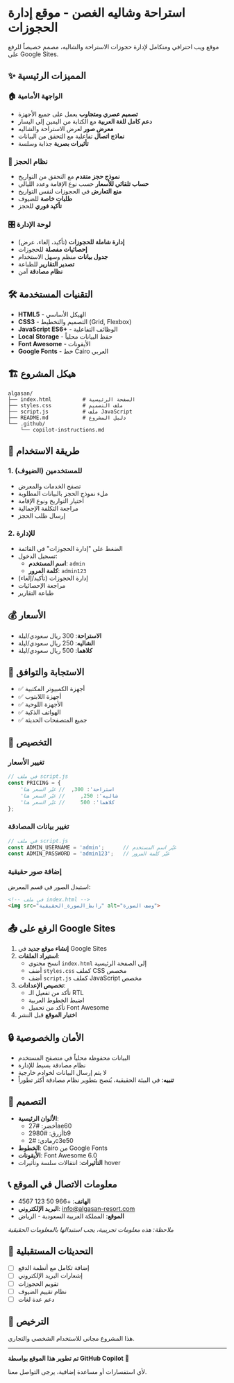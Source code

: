 # استراحة وشاليه الغصن - موقع إدارة الحجوزات

موقع ويب احترافي ومتكامل لإدارة حجوزات الاستراحة والشاليه، مصمم خصيصاً للرفع على Google Sites.

## ✨ المميزات الرئيسية

### 🏠 الواجهة الأمامية
- **تصميم عصري ومتجاوب** يعمل على جميع الأجهزة
- **دعم كامل للغة العربية** مع الكتابة من اليمين إلى اليسار
- **معرض صور** لعرض الاستراحة والشاليه
- **نماذج اتصال** تفاعلية مع التحقق من البيانات
- **تأثيرات بصرية** جذابة وسلسة

### 📅 نظام الحجز
- **نموذج حجز متقدم** مع التحقق من التواريخ
- **حساب تلقائي للأسعار** حسب نوع الإقامة وعدد الليالي
- **منع التعارض** في الحجوزات لنفس التواريخ
- **طلبات خاصة** للضيوف
- **تأكيد فوري** للحجز

### 🎛️ لوحة الإدارة
- **إدارة شاملة للحجوزات** (تأكيد، إلغاء، عرض)
- **إحصائيات مفصلة** للحجوزات
- **جدول بيانات** منظم وسهل الاستخدام
- **تصدير التقارير** للطباعة
- **نظام مصادقة** آمن

## 🛠️ التقنيات المستخدمة

- **HTML5** - الهيكل الأساسي
- **CSS3** - التصميم والتخطيط (Grid, Flexbox)
- **JavaScript ES6+** - الوظائف التفاعلية
- **Local Storage** - حفظ البيانات محلياً
- **Font Awesome** - الأيقونات
- **Google Fonts** - خط Cairo العربي

## 🏗️ هيكل المشروع

```
algasan/
├── index.html          # الصفحة الرئيسية
├── styles.css          # ملف التصميم
├── script.js           # ملف JavaScript
├── README.md           # دليل المشروع
└── .github/
    └── copilot-instructions.md
```

## 🚀 طريقة الاستخدام

### 1. للمستخدمين (الضيوف)
- تصفح الخدمات والمعرض
- ملء نموذج الحجز بالبيانات المطلوبة
- اختيار التواريخ ونوع الإقامة
- مراجعة التكلفة الإجمالية
- إرسال طلب الحجز

### 2. للإدارة
- الضغط على "إدارة الحجوزات" في القائمة
- تسجيل الدخول:
  - **اسم المستخدم**: `admin`
  - **كلمة المرور**: `admin123`
- إدارة الحجوزات (تأكيد/إلغاء)
- مراجعة الإحصائيات
- طباعة التقارير

## 💰 الأسعار

- **الاستراحة**: 300 ريال سعودي/ليلة
- **الشاليه**: 250 ريال سعودي/ليلة
- **كلاهما**: 500 ريال سعودي/ليلة

## 📱 الاستجابة والتوافق

- ✅ أجهزة الكمبيوتر المكتبية
- ✅ أجهزة اللابتوب
- ✅ الأجهزة اللوحية
- ✅ الهواتف الذكية
- ✅ جميع المتصفحات الحديثة

## 🔧 التخصيص

### تغيير الأسعار
```javascript
// في ملف script.js
const PRICING = {
    'استراحة': 300,  // غيّر السعر هنا
    'شاليه': 250,     // غيّر السعر هنا
    'كلاهما': 500     // غيّر السعر هنا
};
```

### تغيير بيانات المصادقة
```javascript
// في ملف script.js
const ADMIN_USERNAME = 'admin';      // غيّر اسم المستخدم
const ADMIN_PASSWORD = 'admin123';   // غيّر كلمة المرور
```

### إضافة صور حقيقية
استبدل الصور في قسم المعرض:
```html
<!-- في ملف index.html -->
<img src="رابط_الصورة_الحقيقية" alt="وصف الصورة">
```

## 📤 الرفع على Google Sites

1. **إنشاء موقع جديد** في Google Sites
2. **استيراد الملفات**:
   - انسخ محتوى `index.html` إلى الصفحة الرئيسية
   - أضف `styles.css` كملف CSS مخصص
   - أضف `script.js` كملف JavaScript مخصص
3. **تخصيص الإعدادات**:
   - تأكد من تفعيل الـ RTL
   - اضبط الخطوط العربية
   - تأكد من تحميل Font Awesome
4. **اختبار الموقع** قبل النشر

## 🔒 الأمان والخصوصية

- البيانات محفوظة محلياً في متصفح المستخدم
- نظام مصادقة بسيط للإدارة
- لا يتم إرسال البيانات لخوادم خارجية
- **تنبيه**: في البيئة الحقيقية، يُنصح بتطوير نظام مصادقة أكثر تطوراً

## 🎨 التصميم

- **الألوان الرئيسية**: 
  - أخضر: #27ae60
  - أزرق: #2980b9
  - رمادي: #2c3e50
- **الخطوط**: Cairo من Google Fonts
- **الأيقونات**: Font Awesome 6.0
- **التأثيرات**: انتقالات سلسة وتأثيرات hover

## 📞 معلومات الاتصال في الموقع

- **الهاتف**: +966 50 123 4567
- **البريد الإلكتروني**: info@algasan-resort.com
- **الموقع**: المملكة العربية السعودية - الرياض

*ملاحظة: هذه معلومات تجريبية، يجب استبدالها بالمعلومات الحقيقية*

## 🔄 التحديثات المستقبلية

- [ ] إضافة تكامل مع أنظمة الدفع
- [ ] إشعارات البريد الإلكتروني
- [ ] تقويم الحجوزات
- [ ] نظام تقييم الضيوف
- [ ] دعم عدة لغات

## 📄 الترخيص

هذا المشروع مجاني للاستخدام الشخصي والتجاري.

---

**تم تطوير هذا الموقع بواسطة GitHub Copilot** 🤖

لأي استفسارات أو مساعدة إضافية، يرجى التواصل معنا.
